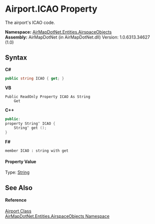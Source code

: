 # Airport.ICAO Property 
 

The airport's ICAO code.

**Namespace:**&nbsp;<a href="N_AirMapDotNet_Entities_AirspaceObjects">AirMapDotNet.Entities.AirspaceObjects</a><br />**Assembly:**&nbsp;AirMapDotNet (in AirMapDotNet.dll) Version: 1.0.6313.34627 (1.0)

## Syntax

**C#**<br />
``` C#
public string ICAO { get; }
```

**VB**<br />
``` VB
Public ReadOnly Property ICAO As String
	Get
```

**C++**<br />
``` C++
public:
property String^ ICAO {
	String^ get ();
}
```

**F#**<br />
``` F#
member ICAO : string with get

```


#### Property Value
Type: <a href="http://msdn2.microsoft.com/en-us/library/s1wwdcbf" target="_blank">String</a>

## See Also


#### Reference
<a href="T_AirMapDotNet_Entities_AirspaceObjects_Airport">Airport Class</a><br /><a href="N_AirMapDotNet_Entities_AirspaceObjects">AirMapDotNet.Entities.AirspaceObjects Namespace</a><br />
